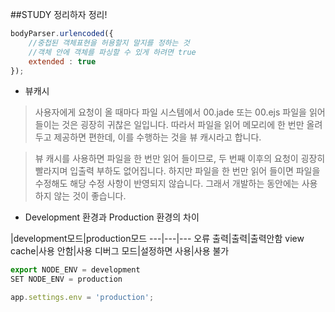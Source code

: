 ##STUDY 정리하자 정리!

```javascript
bodyParser.urlencoded({
    //중첩된 객체표현을 허용할지 말지를 정하는 것
    //객체 안에 객체를 파싱할 수 있게 하려면 true
    extended : true
});
```

* 뷰캐시
> 사용자에게 요청이 올 때마다 파일 시스템에서 00.jade 또는 00.ejs 파일을 읽어들이는 것은 굉장히 귀찮은 일입니다.
> 따라서 파일을 읽어 메모리에 한 번만 올려두고 제공하면 편한데, 이를 수행하는 것을 뷰 캐시라고 합니다.

> 뷰 캐시를 사용하면 파일을 한 번만 읽어 들이므로, 두 번째 이후의 요청이 굉장히 빨라지며 입출력 부하도 없어집니다.
    하지만 파일을 한 번만 읽어 들이면 파일을 수정해도 해당 수정 사항이 반영되지 않습니다. 그래서 개발하는 동안에는 사용하지 않는 것이 좋습니다.

* Development 환경과 Production 환경의 차이

|development모드|production모드
---|---|---
오류 출력|출력|출력안함
view cache|사용 안함|사용
디버그 모드|설정하면 사용|사용 불가

```javascript
export NODE_ENV = development
SET NODE_ENV = production

app.settings.env = 'production';
```